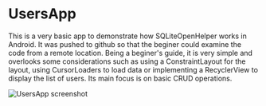 # UsersApp
This is a very basic app to demonstrate how SQLiteOpenHelper works in Android. It was pushed to github so that the beginer could examine the code from a remote location.
Being a beginer's guide, it is very simple and overlooks some considerations such as using a ConstraintLayout for the layout, using CursorLoaders to load data or
implementing a RecyclerView to display the list of users. Its main focus is on basic CRUD operations.

![UsersApp screenshot](https://user-images.githubusercontent.com/50831617/141782067-c065f18a-d1e0-4fef-98f4-05e6c6309720.png)

